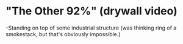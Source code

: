 # "The Other 92%" (drywall video)

-Standing on top of some industrial structure (was thinking ring of a smokestack, but that's obviously impossible.)
